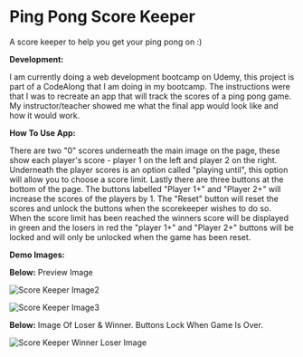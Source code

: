 # Ping Pong Score Keeper

A score keeper to help you get your ping pong on :)

<strong>Development:</strong>

I am currently doing a web development bootcamp on Udemy, this project is part of a CodeAlong that I am doing in my bootcamp. The instructions were that I was to recreate an app that will track the scores of a ping pong game. My instructor/teacher showed me what the final app would look like and how it would work.

<strong>How To Use App:</strong>

There are two "0" scores underneath the main image on the page, these show each player's score - player 1 on the left and player 2 on the right. Underneath the player scores is an option called "playing until", this option will allow you to choose a score limit. Lastly there are three buttons at the bottom of the page. The buttons labelled "Player 1+" and "Player 2+" will increase the scores of the players by 1. The "Reset" button will reset the scores and unlock the buttons when the scorekeeper wishes to do so. When the score limit has been reached the winners score will be displayed in green and the losers in red the "player 1+" and "Player 2+" buttons will be locked and will only be unlocked when the game has been reset.

<strong>Demo Images:</strong>

<strong>Below:</strong> Preview Image

![Score Keeper Image2](https://user-images.githubusercontent.com/90990547/149000222-e93a4d72-3ea0-4e66-8b8a-229bb66db812.jpg)

![Score Keeper Image3](https://user-images.githubusercontent.com/90990547/149002220-28bad9de-5264-411a-b726-6964d752de67.jpg)

<strong>Below:</strong> Image Of Loser & Winner. Buttons Lock When Game Is Over.

![Score Keeper Winner Loser Image](https://user-images.githubusercontent.com/90990547/149001550-997051d0-dec5-4ae8-ab8d-b59ed48eae35.jpg)
